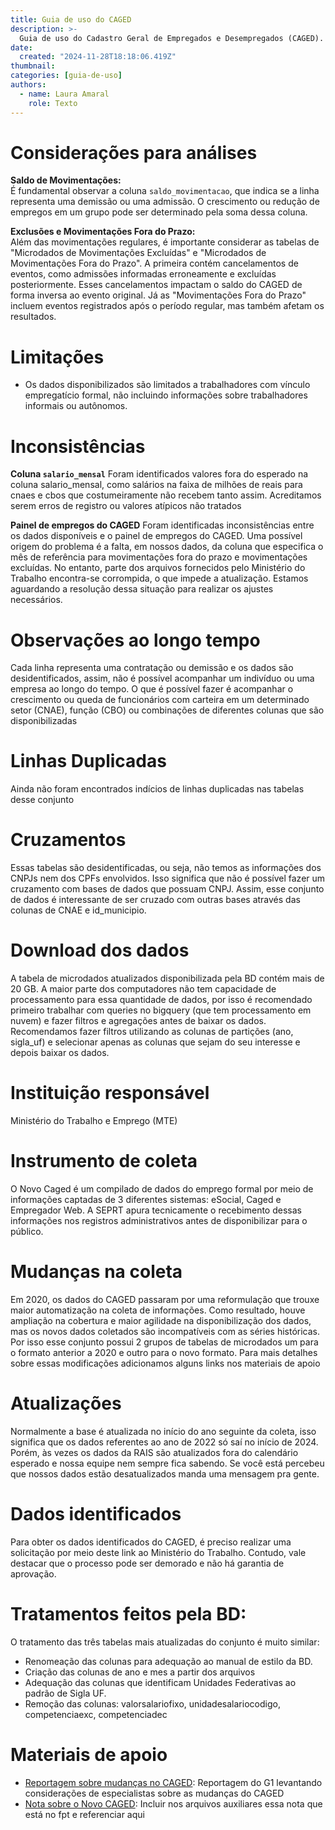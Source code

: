 ```yaml
---
title: Guia de uso do CAGED
description: >-
  Guia de uso do Cadastro Geral de Empregados e Desempregados (CAGED). Este material contém informações sobre as variáveis mais importantes, perguntas frequentes e exemplos de uso do conjunto.
date:
  created: "2024-11-28T18:18:06.419Z"
thumbnail: 
categories: [guia-de-uso]
authors:
  - name: Laura Amaral
    role: Texto
---
```


# Considerações para análises
**Saldo de Movimentações:**  
É fundamental observar a coluna `saldo_movimentacao`, que indica se a linha representa uma demissão ou uma admissão. O crescimento ou redução de empregos em um grupo pode ser determinado pela soma dessa coluna.

**Exclusões e Movimentações Fora do Prazo:**  
Além das movimentações regulares, é importante considerar as tabelas de "Microdados de Movimentações Excluídas" e "Microdados de Movimentações Fora do Prazo". A primeira contém cancelamentos de eventos, como admissões informadas erroneamente e excluídas posteriormente. Esses cancelamentos impactam o saldo do CAGED de forma inversa ao evento original. Já as "Movimentações Fora do Prazo" incluem eventos registrados após o período regular, mas também afetam os resultados.

# Limitações
* Os dados disponibilizados são limitados a trabalhadores com vínculo empregatício formal, não incluindo informações sobre trabalhadores informais ou autônomos.

# Inconsistências
**Coluna `salario_mensal`**
Foram identificados valores fora do esperado na coluna salario_mensal, como salários na faixa de milhões de reais para cnaes e cbos que costumeiramente não recebem tanto assim. Acreditamos serem erros de registro ou valores atípicos não tratados

**Painel de empregos do CAGED**
Foram identificadas inconsistências entre os dados disponíveis e o painel de empregos do CAGED. Uma possível origem do problema é a falta, em nossos dados, da coluna que especifica o mês de referência para movimentações fora do prazo e movimentações excluídas. No entanto, parte dos arquivos fornecidos pelo Ministério do Trabalho encontra-se corrompida, o que impede a atualização. Estamos aguardando a resolução dessa situação para realizar os ajustes necessários.  

# Observações ao longo tempo
Cada linha representa uma contratação ou demissão e os dados são desidentificados, assim, não é possível acompanhar um indivíduo ou uma empresa ao longo do tempo. O que é possível fazer é acompanhar o crescimento ou queda de funcionários com carteira em um determinado setor (CNAE), função (CBO) ou combinações de diferentes colunas que são disponibilizadas

# Linhas Duplicadas
Ainda não foram encontrados indícios de linhas duplicadas nas tabelas desse conjunto

# Cruzamentos
Essas tabelas são desidentificadas, ou seja, não temos as informações dos CNPJs nem dos CPFs envolvidos. Isso significa que não é possível fazer um cruzamento  com bases de dados que possuam CNPJ. Assim, esse conjunto de dados é interessante de ser cruzado com outras bases através das colunas de CNAE e id_municipio.

# Download dos dados
A tabela de microdados atualizados disponibilizada pela BD contém mais de 20 GB. A maior parte dos computadores não tem capacidade de processamento para essa quantidade de dados, por isso é recomendado primeiro trabalhar com queries no bigquery (que tem processamento em nuvem) e fazer filtros e agregações antes de baixar os dados. Recomendamos fazer filtros utilizando as colunas de partições (ano, sigla_uf) e selecionar apenas as colunas que sejam do seu interesse e depois baixar os dados.

# Instituição responsável
Ministério do Trabalho e Emprego (MTE)

# Instrumento de coleta
O Novo Caged é um compilado de dados do emprego formal por meio de informações captadas de 3 diferentes sistemas: eSocial, Caged e Empregador Web. A SEPRT apura tecnicamente o recebimento dessas informações nos registros administrativos antes de disponibilizar para o público.

# Mudanças na coleta
Em 2020, os dados do CAGED passaram por uma reformulação que  trouxe maior automatização na coleta de informações. Como resultado, houve ampliação na cobertura e maior agilidade na disponibilização dos dados, mas os novos dados coletados são incompatíveis com as séries históricas. Por isso esse conjunto possui 2 grupos de tabelas de microdados um para o formato anterior a 2020 e outro para o novo formato. Para mais detalhes sobre essas modificações adicionamos alguns links nos materiais de apoio

# Atualizações
Normalmente a base é atualizada no início do ano seguinte da coleta, isso significa que os dados referentes ao ano de 2022 só saí no início de 2024.  Porém, às vezes os dados da RAIS são atualizados fora do calendário esperado e nossa equipe nem sempre fica sabendo. Se você está  percebeu que nossos dados estão desatualizados manda uma mensagem pra gente. 

# Dados identificados
Para obter os dados identificados do CAGED, é preciso realizar uma solicitação por meio deste link ao Ministério do Trabalho. Contudo, vale destacar que o processo pode ser demorado e não há garantia de aprovação.

# Tratamentos feitos pela BD:
O tratamento das três tabelas mais atualizadas do conjunto é muito similar: 
* Renomeação das colunas para adequação ao manual de estilo da BD.
* Criação das colunas de ano e mes a partir dos arquivos
* Adequação das colunas que identificam Unidades Federativas ao padrão de Sigla UF.
* Remoção das colunas: valorsalariofixo, unidadesalariocodigo, competenciaexc, competenciadec

# Materiais de apoio
* [Reportagem sobre mudanças no CAGED](https://g1.globo.com/economia/noticia/2021/04/28/serie-historica-do-emprego-formal-nao-pode-ser-comparada-com-novo-caged-dizem-analistas.ghtml): Reportagem do G1 levantando considerações de especialistas sobre as mudanças do CAGED
* [Nota sobre o Novo CAGED](ftp//:ftp.mtps.gov.br/pdet/microdados/NOVO%20CAGED/Sobre%20o%20Novo%20Caged.pdf): Incluir nos arquivos auxiliares essa nota que está no fpt e referenciar aqui